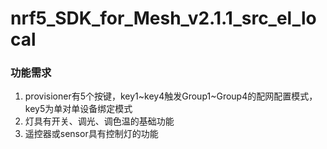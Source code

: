 # nrf5_SDK_for_Mesh_v2.1.1_src_el_local
### 功能需求
1. provisioner有5个按键，key1~key4触发Group1~Group4的配网配置模式，key5为单对单设备绑定模式
2. 灯具有开关、调光、调色温的基础功能
3. 遥控器或sensor具有控制灯的功能
